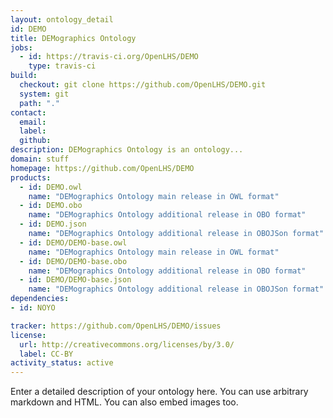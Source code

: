 ```yaml
---
layout: ontology_detail
id: DEMO
title: DEMographics Ontology
jobs:
  - id: https://travis-ci.org/OpenLHS/DEMO
    type: travis-ci
build:
  checkout: git clone https://github.com/OpenLHS/DEMO.git
  system: git
  path: "."
contact:
  email: 
  label: 
  github: 
description: DEMographics Ontology is an ontology...
domain: stuff
homepage: https://github.com/OpenLHS/DEMO
products:
  - id: DEMO.owl
    name: "DEMographics Ontology main release in OWL format"
  - id: DEMO.obo
    name: "DEMographics Ontology additional release in OBO format"
  - id: DEMO.json
    name: "DEMographics Ontology additional release in OBOJSon format"
  - id: DEMO/DEMO-base.owl
    name: "DEMographics Ontology main release in OWL format"
  - id: DEMO/DEMO-base.obo
    name: "DEMographics Ontology additional release in OBO format"
  - id: DEMO/DEMO-base.json
    name: "DEMographics Ontology additional release in OBOJSon format"
dependencies:
- id: NOYO

tracker: https://github.com/OpenLHS/DEMO/issues
license:
  url: http://creativecommons.org/licenses/by/3.0/
  label: CC-BY
activity_status: active
---
```


Enter a detailed description of your ontology here. You can use arbitrary markdown and HTML.
You can also embed images too.

